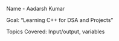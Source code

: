 Name - Aadarsh Kumar

Goal: “Learning C++ for DSA and Projects”

Topics Covered: Input/output, variables
